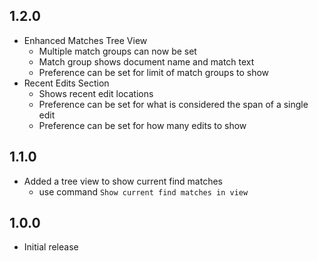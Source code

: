 ## 1.2.0
- Enhanced Matches Tree View
  - Multiple match groups can now be set
  - Match group shows document name and match text
  - Preference can be set for limit of match groups to show
- Recent Edits Section
  - Shows recent edit locations
  - Preference can be set for what is considered the span of a single edit
  - Preference can be set for how many edits to show

## 1.1.0
- Added a tree view to show current find matches
  - use command `Show current find matches in view`

## 1.0.0
- Initial release
